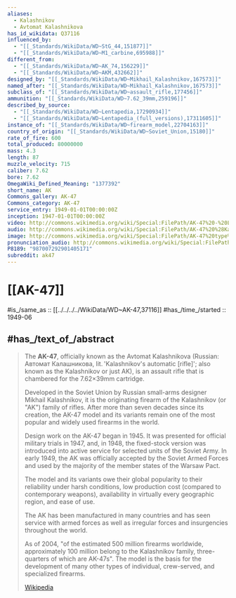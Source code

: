 ```yaml
---
aliases:
  - Kalashnikov
  - Avtomat Kalashnikova
has_id_wikidata: Q37116
influenced_by:
  - "[[_Standards/WikiData/WD~StG_44,151877]]"
  - "[[_Standards/WikiData/WD~M1_carbine,695988]]"
different_from:
  - "[[_Standards/WikiData/WD~AK_74,156229]]"
  - "[[_Standards/WikiData/WD~AKM,432662]]"
designed_by: "[[_Standards/WikiData/WD~Mikhail_Kalashnikov,167573]]"
named_after: "[[_Standards/WikiData/WD~Mikhail_Kalashnikov,167573]]"
subclass_of: "[[_Standards/WikiData/WD~assault_rifle,177456]]"
ammunition: "[[_Standards/WikiData/WD~7.62_39mm,259196]]"
described_by_source:
  - "[[_Standards/WikiData/WD~Lentapedia,17290934]]"
  - "[[_Standards/WikiData/WD~Lentapedia_(full_versions),17311605]]"
instance_of: "[[_Standards/WikiData/WD~firearm_model,22704163]]"
country_of_origin: "[[_Standards/WikiData/WD~Soviet_Union,15180]]"
rate_of_fire: 600
total_produced: 80000000
mass: 4.3
length: 87
muzzle_velocity: 715
caliber: 7.62
bore: 7.62
OmegaWiki_Defined_Meaning: "1377392"
short_name: AK
Commons_gallery: AK-47
Commons_category: AK-47
service_entry: 1949-01-01T00:00:00Z
inception: 1947-01-01T00:00:00Z
video: http://commons.wikimedia.org/wiki/Special:FilePath/AK-47%20-%20Live%20Fire%20Day%202%20at%20Platinum%20Eagle.ogv
audio: http://commons.wikimedia.org/wiki/Special:FilePath/AK-47%20%28Kalasjnikov%29%2C%20drie%20schoten%20-%20SoundCloud%20-%20Beeld%20en%20Geluid.ogg
image: http://commons.wikimedia.org/wiki/Special:FilePath/AK-47%20type%20II%20noBG.png
pronunciation_audio: http://commons.wikimedia.org/wiki/Special:FilePath/De-Kalaschnikow.ogg
P8189: "987007292901405171"
subreddit: ak47
---
```


# [[AK-47]] 

#is_/same_as :: [[../../../../WikiData/WD~AK-47,37116]] 
#has_/time_/started :: 1949-06 

## #has_/text_of_/abstract 

> The **AK-47**, officially known as the Avtomat Kalashnikova (Russian: Автомат Калашникова, 
> lit. 'Kalashnikov's automatic [rifle]'; also known as the Kalashnikov or just AK), 
> is an assault rifle that is chambered for the 7.62×39mm cartridge. 
> 
> Developed in the Soviet Union by Russian small-arms designer Mikhail Kalashnikov, 
> it is the originating firearm of the Kalashnikov (or "AK") family of rifles. 
> After more than seven decades since its creation, the AK-47 model and its variants remain one of the most popular and widely used firearms in the world.
>
> Design work on the AK-47 began in 1945. It was presented for official military trials in 1947, and, in 1948, the fixed-stock version was introduced into active service for selected units of the Soviet Army. 
> In early 1949, the AK was officially accepted by the Soviet Armed Forces 
> and used by the majority of the member states of the Warsaw Pact.
>
> The model and its variants owe their global popularity to their reliability under harsh conditions, 
> low production cost (compared to contemporary weapons), 
> availability in virtually every geographic region, and ease of use. 
> 
> The AK has been manufactured in many countries and has seen service with armed forces 
> as well as irregular forces and insurgencies throughout the world. 
> 
> As of 2004, "of the estimated 500 million firearms worldwide, 
> approximately 100 million belong to the Kalashnikov family, three-quarters of which are AK-47s". 
> The model is the basis for the development of many other types of individual, 
> crew-served, and specialized firearms.
>
> [Wikipedia](https://en.wikipedia.org/wiki/AK-47) 

